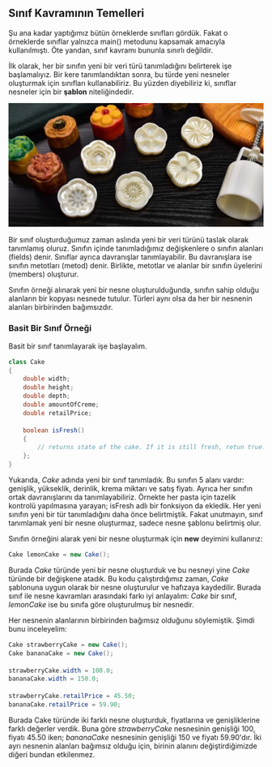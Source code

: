 ## Sınıf Kavramının Temelleri

Şu ana kadar yaptığımız bütün örneklerde sınıfları gördük. Fakat o örneklerde sınıflar yalnızca main() metodunu kapsamak amacıyla kullanılmıştı. Öte yandan, sınıf kavramı bununla sınırlı değildir.

İlk olarak, her bir sınıfın yeni bir veri türü tanımladığını belirterek işe başlamalıyız. Bir kere tanımlandıktan sonra, bu türde yeni nesneler oluşturmak için sınıfları kullanabiliriz. Bu yüzden diyebiliriz ki, sınıflar nesneler için bir **şablon** niteliğindedir.

![Sınıf ve Nesne Benzetmesi](figures/class.jpg)

Bir sınıf oluşturduğumuz zaman aslında yeni bir veri türünü taslak olarak tanımlamış oluruz. Sınıfın içinde tanımladığımız değişkenlere o sınıfın alanları (fields) denir. Sınıflar ayrıca davranışlar tanımlayabilir. Bu davranışlara ise sınıfın metotları (metod) denir. Birlikte, metotlar ve alanlar bir sınıfın üyelerini (members) oluşturur.

Sınıfın örneği alınarak yeni bir nesne oluşturulduğunda, sınıfın sahip olduğu alanların bir kopyası nesnede tutulur. Türleri aynı olsa da her bir nesnenin alanları birbirinden bağımsızdır.

### Basit Bir Sınıf Örneği

Basit bir sınıf tanımlayarak işe başlayalım.

```java
class Cake
{
	double width;
	double height;
	double depth;
	double amountOfCreme;
	double retailPrice;
	
	boolean isFresh()
	{
		// returns state of the cake. If it is still fresh, retun true.
	};
}
```

Yukarıda, _Cake_ adında yeni bir sınıf tanımladık. Bu sınıfın 5 alanı vardır: genişlik, yükseklik, derinlik, krema miktarı ve satış fiyatı. Ayrıca her sınıfın ortak davranışlarını da tanımlayabiliriz. Örnekte her pasta için tazelik kontrolü yapılmasına yarayan; isFresh adlı bir fonksiyon da ekledik. Her yeni sınıfın yeni bir tür tanımladığını daha önce belirtmiştik. Fakat unutmayın, sınıf tanımlamak yeni bir nesne oluşturmaz, sadece nesne şablonu belirtmiş olur.

Sınıfın örneğini alarak yeni bir nesne oluşturmak için **new** deyimini kullanırız:

```java
Cake lemonCake = new Cake();
```

Burada _Cake_ türünde yeni bir nesne oluşturduk ve bu nesneyi yine _Cake_ türünde bir değişkene atadık. Bu kodu çalıştırdığımız zaman, _Cake_ şablonuna uygun olarak bir nesne oluşturulur ve hafızaya kaydedilir. Burada sınıf ile nesne kavramları arasındaki farkı iyi anlayalım: _Cake_ bir sınıf, _lemonCake_ ise bu sınıfa göre oluşturulmuş bir nesnedir.

Her nesnenin alanlarının birbirinden bağımsız olduğunu söylemiştik. Şimdi bunu inceleyelim:

```java
Cake strawberryCake = new Cake();
Cake bananaCake = new Cake();

strawberryCake.width = 100.0;
bananaCake.width = 150.0;

strawberryCake.retailPrice = 45.50;
bananaCake.retailPrice = 59.90;
```

Burada Cake türünde iki farklı nesne oluşturduk, fiyatlarına ve genişliklerine farklı değerler verdik. Buna göre _strawberryCake_ nesnesinin genişliği 100, fiyatı 45.50 iken; _bananaCake_ nesnesinin genişliği 150 ve fiyatı 59.90'dır. İki ayrı nesnenin alanları bağımsız olduğu için, birinin alanını değiştirdiğimizde diğeri bundan etkilenmez.

